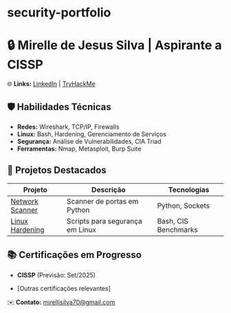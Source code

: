 # security-portfolio

# 🔒 Mirelle de Jesus Silva | Aspirante a CISSP

🌐 **Links:** [LinkedIn](https://linkedin.com/in/seu-perfil) | [TryHackMe](https://tryhackme.com/p/seu-user)

## 🛡️ Habilidades Técnicas
- **Redes:** Wireshark, TCP/IP, Firewalls
- **Linux:** Bash, Hardening, Gerenciamento de Serviços
- **Segurança:** Análise de Vulnerabilidades, CIA Triad
- **Ferramentas:** Nmap, Metasploit, Burp Suite 

## 📂 Projetos Destacados
| Projeto | Descrição | Tecnologias |
|---------|-----------|-------------|
| [Network Scanner](https://github.com/seu-user/network-scanner) | Scanner de portas em Python | Python, Sockets |
| [Linux Hardening](https://github.com/seu-user/linux-hardening) | Scripts para segurança em Linux | Bash, CIS Benchmarks |

## 📚 Certificações em Progresso
- **CISSP** (Previsão: Set/2025)
 
- [Outras certificações relevantes]

✉️ **Contato:**  mirellisilva70@gmail.com
